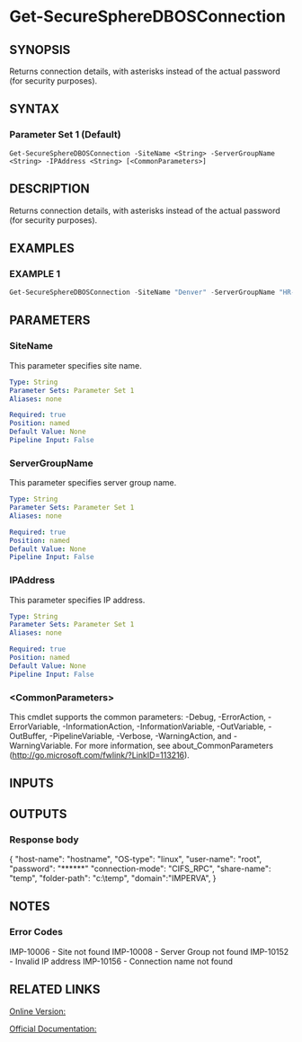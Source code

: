 ﻿# Get-SecureSphereDBOSConnection

## SYNOPSIS
Returns connection details, with asterisks instead of the actual password (for security purposes).

## SYNTAX

### Parameter Set 1 (Default)
```
Get-SecureSphereDBOSConnection -SiteName <String> -ServerGroupName <String> -IPAddress <String> [<CommonParameters>]
```

## DESCRIPTION
Returns connection details, with asterisks instead of the actual password (for security purposes).

## EXAMPLES

### EXAMPLE 1

```powershell
Get-SecureSphereDBOSConnection -SiteName "Denver" -ServerGroupName "HR-Prod" -IPAddress "192.168.1.1"
```

## PARAMETERS

### SiteName
This parameter specifies site name.

```yaml
Type: String
Parameter Sets: Parameter Set 1
Aliases: none

Required: true
Position: named
Default Value: None
Pipeline Input: False
```

### ServerGroupName
This parameter specifies server group name.

```yaml
Type: String
Parameter Sets: Parameter Set 1
Aliases: none

Required: true
Position: named
Default Value: None
Pipeline Input: False
```

### IPAddress
This parameter specifies IP address.

```yaml
Type: String
Parameter Sets: Parameter Set 1
Aliases: none

Required: true
Position: named
Default Value: None
Pipeline Input: False
```

### \<CommonParameters\>
This cmdlet supports the common parameters: -Debug, -ErrorAction, -ErrorVariable, -InformationAction, -InformationVariable, -OutVariable, -OutBuffer, -PipelineVariable, -Verbose, -WarningAction, and -WarningVariable. For more information, see about_CommonParameters (http://go.microsoft.com/fwlink/?LinkID=113216).

## INPUTS

## OUTPUTS

### Response body
{
"host-name": "hostname",
"OS-type": "linux",
"user-name": "root",
"password": "\*\*\*\*\*\*"
"connection-mode": "CIFS_RPC",
"share-name": "temp",
"folder-path": "c:\\temp",
"domain":"IMPERVA",
}

## NOTES

### Error Codes
IMP-10006 - Site not found
IMP-10008 - Server Group not found
IMP-10152 - Invalid IP address
IMP-10156 - Connection name not found

## RELATED LINKS

[Online Version:](https://github.com/akshinmustafayev/Documentation/MD)

[Official Documentation:](https://docs.imperva.com/bundle/v13.6-api-reference-guide/page/61719.htm)



